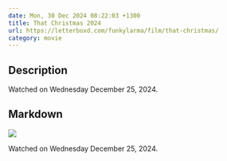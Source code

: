 ```yaml
---
date: Mon, 30 Dec 2024 08:22:03 +1300
title: That Christmas 2024
url: https://letterboxd.com/funkylarma/film/that-christmas/
category: movie
---
```

## Description
 Watched on Wednesday December 25, 2024. 

## Markdown
![](https://a.ltrbxd.com/resized/film-poster/5/7/1/5/1/4/571514-that-christmas-0-600-0-900-crop.jpg?v=fd374e8ef3)

Watched on Wednesday December 25, 2024.

